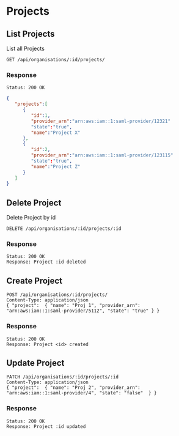 # Projects

## List Projects

List all Projects

```
GET /api/organisations/:id/projects/
```

### Response

```
Status: 200 OK
```

```json
{
   "projects":[
      {
         "id":1,
         "provider_arn":"arn:aws:iam::1:saml-provider/12321"
         "state":"true",
         "name":"Project X"
      },
      {
         "id":2,
         "provider_arn":"arn:aws:iam::1:saml-provider/123115"
         "state":"true",
         "name":"Project Z"
      }
   ]
}
```

## Delete Project

Delete Project by id

```
DELETE /api/organisations/:id/projects/:id
```
### Response

```
Status: 200 OK
Response: Project :id deleted
```

## Create Project

```
POST /api/organisations/:id/projects/
Content-Type: application/json
{ "project":  { "name": "Proj 1", "provider_arn": "arn:aws:iam::1:saml-provider/5112", "state": "true" } }
```

### Response

```
Status: 200 OK
Response: Project <id> created
```

## Update Project

```
PATCH /api/organisations/:id/projects/:id
Content-Type: application/json
{ "project":  { "name": "Proj 2", "provider_arn": "arn:aws:iam::1:saml-provider/4", "state": "false"  } }
```

### Response

```
Status: 200 OK
Response: Project :id updated
```
